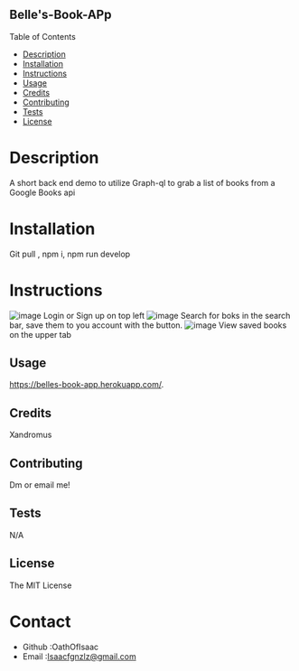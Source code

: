## Belle's-Book-APp

Table of Contents
* [Description](#description)
* [Installation](#installation)
* [Instructions](#instructions)
* [Usage](#usage)
* [Credits](#credits)
* [Contributing](#contributing)
* [Tests](#tests)
* [License](#license)
# Description
A short back end demo to utilize Graph-ql to grab a list of books from a Google Books api
# Installation
Git pull , npm i, npm run develop
# Instructions
![image](https://user-images.githubusercontent.com/98298450/178810983-3e1c3097-a7ab-4d07-9514-1f0ea5c0a35e.png)
Login or Sign up on top left
![image](https://user-images.githubusercontent.com/98298450/178811120-a61d4044-c6b4-4bce-93c3-3bcc6103abd6.png)
Search for boks in the search bar, save them to you account with the button.
![image](https://user-images.githubusercontent.com/98298450/178811277-5de68843-64cc-434b-8656-d3b79f3f8b2c.png)
View saved books on the upper tab
## Usage
https://belles-book-app.herokuapp.com/.
## Credits
Xandromus
## Contributing
Dm or email me!
## Tests
N/A
## License
The MIT License

# Contact
* Github :OathOfIsaac
* Email :Isaacfgnzlz@gmail.com
